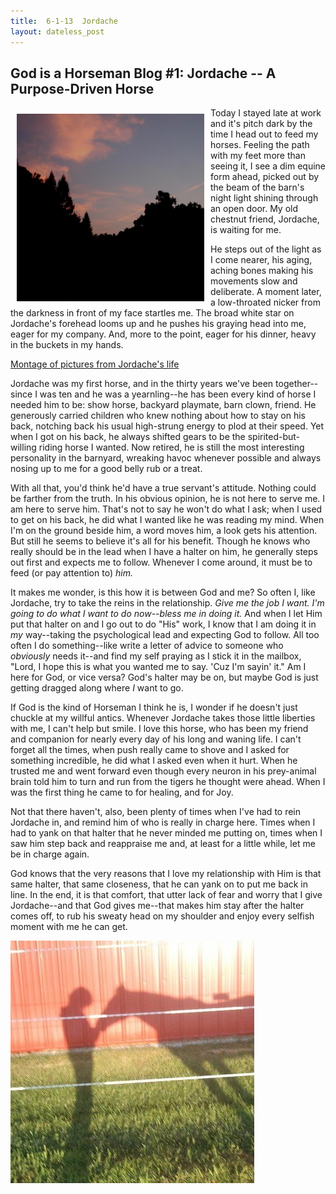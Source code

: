 ```yaml
---
title:  6-1-13  Jordache
layout: dateless_post
---
```


God is a Horseman Blog #1:  Jordache -- A Purpose-Driven Horse
---------------------------------------
<img style="margin: 10px; float: left;" alt="Image of evening darkening wooded hill under sky lit by the sunset's afterglow." src="../images/jordache_character_1_v.jpg" width="300px" height="300px"/>

Today I stayed late at work and it's pitch dark by the time I head out to feed my horses.  Feeling the path with my feet more than seeing it, I see a dim equine form ahead, picked out by the beam of the barn's night light shining through an open door.  My old chestnut friend, Jordache, is waiting for me.  

He steps out of the light as I come nearer, his aging, aching bones making his movements slow and deliberate.  A moment later, a low-throated nicker from the darkness in front of my face startles me.  The broad white star on Jordache's forehead looms up and he pushes his graying head into me, eager for my company.  And, more to the point, eager for his dinner, heavy in the buckets in my hands.

[Montage of pictures from Jordache's life](../images/jordache_montage_3.jpg)

Jordache was my first horse, and in the thirty years we've been together--since I was ten and he was a yearnling--he has been every kind of horse I needed him to be:  show horse, backyard playmate, barn clown, friend.   He generously carried children who knew nothing about how to stay on his back, notching back his usual high-strung energy to plod at their speed.  Yet when I got on his back, he always shifted gears to be the spirited-but-willing riding horse I wanted.   Now retired, he is still the most interesting personality in the barnyard, wreaking havoc whenever possible and always nosing up to me for a good belly rub or a treat.

With all that, you'd think he'd have a true servant's attitude.  Nothing could be farther from the truth.  In his obvious opinion, he is not here to serve me.  I am here to serve him.  That's not to say he won't do what I ask; when I used to get on his back, he did what I wanted like he was reading my mind.   When I'm on the ground beside him, a word moves him, a look gets his attention.  But still he seems to believe it's all for his benefit.  Though he knows who really should be in the lead when I have a halter on him, he generally steps out first and expects me to follow.  Whenever I come around, it must be to feed (or pay attention to) *him.* 

It makes me wonder, is this how it is between God and me?  So often I, like Jordache, try to take the reins in the relationship.  *Give me the job I want.*  *I'm going to do what I want to do now--bless me in doing it.*  And when I let Him put that halter on and I go out to do "His" work, I know that I am doing it in *my* way--taking the psychological lead and expecting God to follow.  All too often I do something--like write a letter of advice to someone who *obviously* needs it--and find my self praying as I stick it in the mailbox, "Lord, I hope this is what you wanted me to say.  'Cuz I'm sayin' it."  Am I here for God, or vice versa?  God's halter may be on, but maybe God is just getting dragged along where *I* want to go.

If God is the kind of Horseman I think he is, I wonder if he doesn't just chuckle at my willful antics.  Whenever Jordache takes those little liberties with me, I can't help but smile.  I love this horse, who has been my friend and companion for nearly every day of his long and waning life.  I can't forget all the times, when push really came to shove and I asked for something incredible, he did what I asked even when it hurt.  When he trusted me and went forward even though every neuron in his prey-animal brain told him to turn and run from the tigers he thought were ahead.  When I was the first thing he came to for healing, and for Joy.

Not that there haven't, also, been plenty of times when I've had to rein Jordache in, and remind him of who is really in charge here.  Times when I had to yank on that halter that he never minded me putting on, times when I saw him step back and reappraise me and, at least for a little while, let me be in charge again.  

God knows that the very reasons that I love my relationship with Him is that same halter, that same closeness, that he can yank on to put me back in line.  In the end, it is that comfort, that utter lack of fear and worry that I give Jordache--and that God gives me--that makes him stay after the halter comes off, to rub his sweaty head on my shoulder and enjoy every selfish moment with me he can get.

![shadow-image of horse reaching out to touch person with nose](../images/chapter_1_6_from_leah_shurtes_facebook.jpg)
